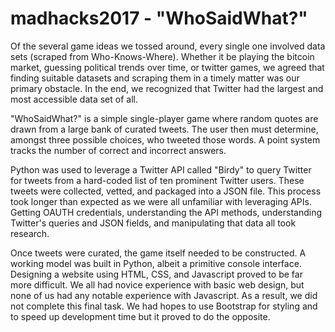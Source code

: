 # madhacks2017 - "WhoSaidWhat?"
Of the several game ideas we tossed around, every single one involved data sets (scraped from Who-Knows-Where). Whether it be playing the bitcoin market, guessing political trends over time, or twitter games, we agreed that finding suitable datasets and scraping them in a timely matter was our primary obstacle. In the end, we recognized that Twitter had the largest and most accessible data set of all.

"WhoSaidWhat?" is a simple single-player game where random quotes are drawn from a large bank of curated tweets. The user then must determine, amongst three possible choices, who tweeted those words. A point system tracks the number of correct and incorrect answers.

Python was used to leverage a Twitter API called "Birdy" to query Twitter for tweets from a hard-coded list of ten prominent Twitter users. These tweets were collected, vetted, and packaged into a JSON file. This process took longer than expected as we were all unfamiliar with leveraging APIs. Getting OAUTH credentials, understanding the API methods, understanding Twitter's queries and JSON fields, and manipulating that data all took research. 

Once tweets were curated, the game itself needed to be constructed. A working model was built in Python, albeit a primitive console interface. Designing a website using HTML, CSS, and Javascript proved to be far more difficult. We all had novice experience with basic web design, but none of us had any notable experience with Javascript. As a result, we did not complete this final task. We had hopes to use Bootstrap for styling and to speed up development time but it proved to do the opposite.

